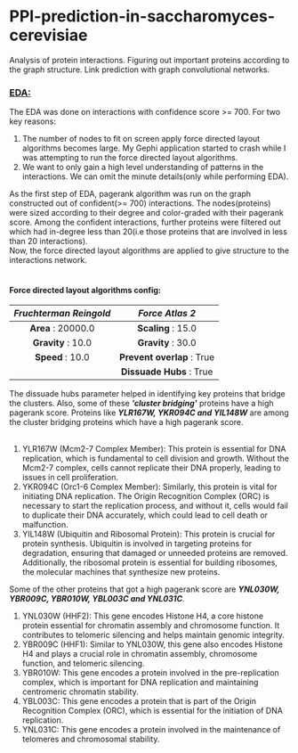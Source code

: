 # PPI-prediction-in-saccharomyces-cerevisiae
 Analysis of protein interactions. Figuring out important proteins according to the graph structure.  Link prediction with graph convolutional networks.


### <ins>EDA:</ins> <br>
The EDA was done on interactions with confidence score >= 700. For two key reasons:<br>
1) The number of nodes to fit on screen apply force directed layout algorithms becomes large. My Gephi application started to crash while I was attempting to run the force directed layout algorithms.
2) We want to only gain a high level understanding of patterns in the interactions. We can omit the minute details(only while performing EDA).

As the first step of EDA, pagerank algorithm was run on the graph constructed out of confident(>= 700) interactions. The nodes(proteins) were sized according to their degree and color-graded with their pagerank score. Among the confident interactions, further proteins were filtered out which had in-degree less than 20(i.e those proteins that are involved in less than 20 interactions).<br>
Now, the force directed layout algorithms are applied to give structure to the interactions network.<br><br>

#### Force directed layout algorithms config:
|***Fruchterman Reingold***|***Force Atlas 2***|
|:------------:|:------------:|
|**Area** : 20000.0|**Scaling** : 15.0|
|**Gravity** : 10.0| **Gravity** : 30.0|
|**Speed** : 10.0|**Prevent overlap** : True|
|          |**Dissuade Hubs** : True|

The dissuade hubs parameter helped in identifying key proteins that bridge the clusters. Also, some of these ***'cluster bridging'*** proteins have a high pagerank score. Proteins like ***YLR167W, YKR094C and YIL148W*** are among the cluster bridging proteins which have a high pagerank score.<br><br>

1) YLR167W (Mcm2-7 Complex Member): This protein is essential for DNA replication, which is fundamental to cell division and growth. Without the Mcm2-7 complex, cells cannot replicate their DNA properly, leading to issues in cell proliferation.
2) YKR094C (Orc1-6 Complex Member): Similarly, this protein is vital for initiating DNA replication. The Origin Recognition Complex (ORC) is necessary to start the replication process, and without it, cells would fail to duplicate their DNA accurately, which could lead to cell death or malfunction.
3) YIL148W (Ubiquitin and Ribosomal Protein): This protein is crucial for protein synthesis. Ubiquitin is involved in targeting proteins for degradation, ensuring that damaged or unneeded proteins are removed. Additionally, the ribosomal protein is essential for building ribosomes, the molecular machines that synthesize new proteins.<br>

Some of the other proteins that got a high pagerank score are ***YNL030W, YBR009C, YBR010W, YBL003C and YNL031C***.<br>

1) YNL030W (HHF2): This gene encodes Histone H4, a core histone protein essential for chromatin assembly and chromosome function. It contributes to telomeric silencing and helps maintain genomic integrity.
2) YBR009C (HHF1): Similar to YNL030W, this gene also encodes Histone H4 and plays a crucial role in chromatin assembly, chromosome function, and telomeric silencing.
3) YBR010W: This gene encodes a protein involved in the pre-replication complex, which is important for DNA replication and maintaining centromeric chromatin stability.
4) YBL003C: This gene encodes a protein that is part of the Origin Recognition Complex (ORC), which is essential for the initiation of DNA replication.
5) YNL031C: This gene encodes a protein involved in the maintenance of telomeres and chromosomal stability.



